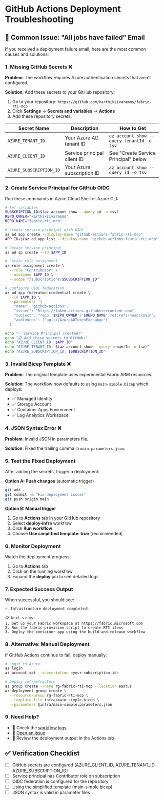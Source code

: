 # GitHub Actions Deployment Troubleshooting

## 🚨 Common Issue: "All jobs have failed" Email

If you received a deployment failure email, here are the most common causes and solutions:

### 1. Missing GitHub Secrets ❌

**Problem**: The workflow requires Azure authentication secrets that aren't configured.

**Solution**: Add these secrets to your GitHub repository:

1. Go to your repository: `https://github.com/karthiksivaramms/fabric-rti-mcp`
2. Click **Settings** → **Secrets and variables** → **Actions**
3. Add these repository secrets:

| Secret Name | Description | How to Get |
|-------------|-------------|------------|
| `AZURE_TENANT_ID` | Your Azure AD tenant ID | `az account show --query tenantId -o tsv` |
| `AZURE_CLIENT_ID` | Service principal client ID | See "Create Service Principal" below |
| `AZURE_SUBSCRIPTION_ID` | Your Azure subscription ID | `az account show --query id -o tsv` |

### 2. Create Service Principal for GitHub OIDC

Run these commands in Azure Cloud Shell or Azure CLI:

```bash
# Set variables
SUBSCRIPTION_ID=$(az account show --query id -o tsv)
REPO_OWNER="karthiksivaramms"
REPO_NAME="fabric-rti-mcp"

# Create service principal with OIDC
az ad app create --display-name "github-actions-fabric-rti-mcp"
APP_ID=$(az ad app list --display-name "github-actions-fabric-rti-mcp" --query "[0].appId" -o tsv)

# Create service principal
az ad sp create --id $APP_ID

# Create role assignment
az role assignment create \
  --role "Contributor" \
  --assignee $APP_ID \
  --scope "/subscriptions/$SUBSCRIPTION_ID"

# Configure OIDC federation
az ad app federated-credential create \
  --id $APP_ID \
  --parameters '{
    "name": "github-actions",
    "issuer": "https://token.actions.githubusercontent.com",
    "subject": "repo:'$REPO_OWNER'/'$REPO_NAME':ref:refs/heads/main",
    "audiences": ["api://AzureADTokenExchange"]
  }'

echo "✅ Service Principal created!"
echo "📋 Add these secrets to GitHub:"
echo "AZURE_CLIENT_ID: $APP_ID"
echo "AZURE_TENANT_ID: $(az account show --query tenantId -o tsv)"
echo "AZURE_SUBSCRIPTION_ID: $SUBSCRIPTION_ID"
```

### 3. Invalid Bicep Template ❌

**Problem**: The original template uses experimental Fabric ARM resources.

**Solution**: The workflow now defaults to using `main-simple.bicep` which deploys:
- ✅ Managed Identity
- ✅ Storage Account
- ✅ Container Apps Environment
- ✅ Log Analytics Workspace

### 4. JSON Syntax Error ❌

**Problem**: Invalid JSON in parameters file.

**Solution**: Fixed the trailing comma in `main.parameters.json`.

### 5. Test the Fixed Deployment

After adding the secrets, trigger a deployment:

**Option A: Push changes** (automatic trigger)
```bash
git add .
git commit -m "Fix deployment issues"
git push origin main
```

**Option B: Manual trigger**
1. Go to **Actions** tab in your GitHub repository
2. Select **deploy-infra** workflow
3. Click **Run workflow**
4. Choose **Use simplified template: true** (recommended)

### 6. Monitor Deployment

Watch the deployment progress:
1. Go to **Actions** tab
2. Click on the running workflow
3. Expand the **deploy** job to see detailed logs

### 7. Expected Success Output

When successful, you should see:
```
✅ Infrastructure deployment completed!

📋 Next steps:
1. Set up your Fabric workspace at https://fabric.microsoft.com
2. Run the fabric-provision script to create RTI items
3. Deploy the container app using the build-and-release workflow
```

### 8. Alternative: Manual Deployment

If GitHub Actions continue to fail, deploy manually:

```bash
# Login to Azure
az login
az account set --subscription <your-subscription-id>

# Deploy infrastructure
az group create --name rg-fabric-rti-mcp --location eastus
az deployment group create \
  --resource-group rg-fabric-rti-mcp \
  --template-file infra/main-simple.bicep \
  --parameters @infra/main-simple.parameters.json
```

### 9. Need Help?

- 📖 Check the [workflow logs](https://github.com/karthiksivaramms/fabric-rti-mcp/actions)
- 🐛 [Open an issue](https://github.com/karthiksivaramms/fabric-rti-mcp/issues)
- 💬 Review the deployment output in the Actions tab

## ✅ Verification Checklist

- [ ] GitHub secrets are configured (AZURE_CLIENT_ID, AZURE_TENANT_ID, AZURE_SUBSCRIPTION_ID)
- [ ] Service principal has Contributor role on subscription
- [ ] OIDC federation is configured for the repository
- [ ] Using the simplified template (main-simple.bicep)
- [ ] JSON syntax is valid in parameter files
